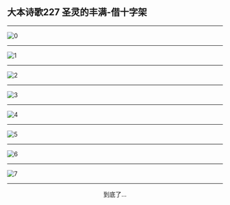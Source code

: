 
## 大本诗歌227 圣灵的丰满-借十字架
        
<div id="aplayer0"></div>

---

<img alt="0" data-original="/data/d0226/0">

---

<img alt="1" data-original="/data/d0226/1">

---

<img alt="2" data-original="/data/d0226/2">

---

<img alt="3" data-original="/data/d0226/3">

---

<img alt="4" data-original="/data/d0226/4">

---

<img alt="5" data-original="/data/d0226/5">

---

<img alt="6" data-original="/data/d0226/6">

---

<img alt="7" data-original="/data/d0226/7">

---

<p style="text-align: center">到底了...</p>

<script src="/js/dist-view.js"></script>

<script>
MAIN.id = 'd0226';
        
const ap0 = new APlayer({
    container: document.getElementById('aplayer0'),
    volume: 1,
    loop: 'none',
    preload: 'none',
    audio: [{
        name: '大本诗歌227.mp3',
        artist: '大本诗歌',
        url: 'https://res.wx.qq.com/voice/getvoice?mediaid=MzI0NTk3MDM5M18yMjQ3NDkwNDM2',
        cover: '/favicon'
    }]
});
</script>
